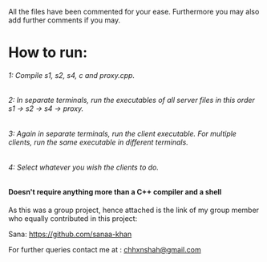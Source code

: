 
All the files have been commented for your ease. Furthermore you may also add further comments if you may.

# How to run:

###### 1: Compile s1, s2, s4, c and proxy.cpp.
###### 2: In separate terminals, run the executables of all server files in this order s1 -> s2 -> s4 -> proxy.
###### 3: Again in separate terminals, run the client executable. For multiple clients, run the same executable in different terminals.
###### 4: Select whatever you wish the clients to do.

#### Doesn't require anything more than a C++ compiler and a shell

As this was a group project, hence attached is the link of my group member who equally contributed in this project:

Sana: https://github.com/sanaa-khan

For further queries contact me at : chhxnshah@gmail.com
